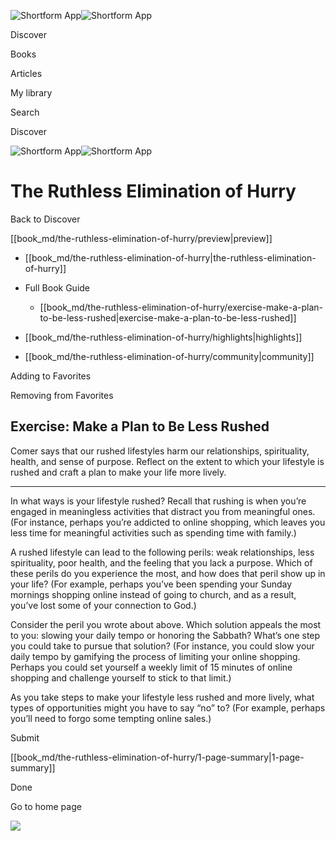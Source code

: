 ![Shortform App](/img/logo.36a2399e.svg)![Shortform App](/img/logo-dark.70c1b072.svg)

Discover

Books

Articles

My library

Search

Discover

![Shortform App](/img/logo.36a2399e.svg)![Shortform App](/img/logo-dark.70c1b072.svg)

# The Ruthless Elimination of Hurry

Back to Discover

[[book_md/the-ruthless-elimination-of-hurry/preview|preview]]

  * [[book_md/the-ruthless-elimination-of-hurry|the-ruthless-elimination-of-hurry]]
  * Full Book Guide

    * [[book_md/the-ruthless-elimination-of-hurry/exercise-make-a-plan-to-be-less-rushed|exercise-make-a-plan-to-be-less-rushed]]
  * [[book_md/the-ruthless-elimination-of-hurry/highlights|highlights]]
  * [[book_md/the-ruthless-elimination-of-hurry/community|community]]



Adding to Favorites 

Removing from Favorites 

## Exercise: Make a Plan to Be Less Rushed

Comer says that our rushed lifestyles harm our relationships, spirituality, health, and sense of purpose. Reflect on the extent to which your lifestyle is rushed and craft a plan to make your life more lively.

* * *

In what ways is your lifestyle rushed? Recall that rushing is when you’re engaged in meaningless activities that distract you from meaningful ones. (For instance, perhaps you’re addicted to online shopping, which leaves you less time for meaningful activities such as spending time with family.)

A rushed lifestyle can lead to the following perils: weak relationships, less spirituality, poor health, and the feeling that you lack a purpose. Which of these perils do you experience the most, and how does that peril show up in your life? (For example, perhaps you’ve been spending your Sunday mornings shopping online instead of going to church, and as a result, you’ve lost some of your connection to God.)

Consider the peril you wrote about above. Which solution appeals the most to you: slowing your daily tempo or honoring the Sabbath? What’s one step you could take to pursue that solution? (For instance, you could slow your daily tempo by gamifying the process of limiting your online shopping. Perhaps you could set yourself a weekly limit of 15 minutes of online shopping and challenge yourself to stick to that limit.)

As you take steps to make your lifestyle less rushed and more lively, what types of opportunities might you have to say “no” to? (For example, perhaps you’ll need to forgo some tempting online sales.)

Submit 

[[book_md/the-ruthless-elimination-of-hurry/1-page-summary|1-page-summary]]

Done

Go to home page 

![](https://bat.bing.com/action/0?ti=56018282&Ver=2&mid=637f0974-63ea-4fe7-aa58-3d2e3f3a4623&sid=1711133063fa11eebdec89a8b8ae3bbc&vid=171147a063fa11eea7440fcfeb230d96&vids=0&msclkid=N&pi=0&lg=en-US&sw=800&sh=600&sc=24&nwd=1&tl=Shortform%20%7C%20Book&p=https%3A%2F%2Fwww.shortform.com%2Fapp%2Fbook%2Fthe-ruthless-elimination-of-hurry%2Fexercise-make-a-plan-to-be-less-rushed&r=&lt=308&evt=pageLoad&sv=1&rn=432892)
